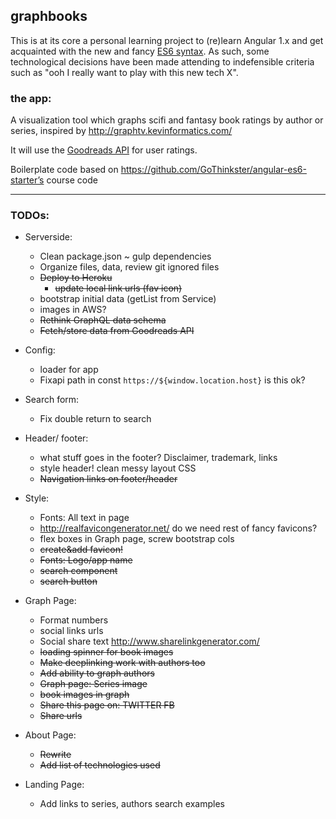 ## graphbooks

This is at its core a personal learning project to (re)learn Angular 1.x and
get acquainted with the new and fancy [ES6 syntax](https://github.com/lukehoban/es6features).
As such, some technological decisions have been made attending to indefensible criteria such as
"ooh I really want to play with this new tech X".

### the app:

A visualization tool which graphs scifi and fantasy book ratings by author or series, inspired by http://graphtv.kevinformatics.com/

It will use the [Goodreads API](https://www.goodreads.com/api/documentation) for user ratings.

Boilerplate code based on https://github.com/GoThinkster/angular-es6-starter’s course code

---

### TODOs:

- Serverside:
  - Clean package.json ~ gulp dependencies
  - Organize files, data, review git ignored files
  - ~~Deploy to Heroku~~
    - ~~update local link urls (fav icon)~~
  - bootstrap initial data (getList from Service)
  - images in AWS?
  - ~~Rethink GraphQL data schema~~
  - ~~Fetch/store data from Goodreads API~~

- Config:
  - loader for app
  - Fixapi path in const `https://${window.location.host}` is this ok?

- Search form:
  - Fix double return to search

- Header/ footer:
  - what stuff goes in the footer? Disclaimer, trademark, links
  - style header! clean messy layout CSS
  - ~~Navigation links on footer/header~~

- Style:
  - Fonts: All text in page
  - http://realfavicongenerator.net/ do we need rest of fancy favicons?
  - flex boxes in Graph page, screw bootstrap cols
  - ~~create&add favicon!~~
  - ~~Fonts: Logo/app name~~
  - ~~search component~~
  - ~~search button~~

- Graph Page:
  - Format numbers
  - social links urls
  - Social share text http://www.sharelinkgenerator.com/
  - ~~loading spinner for book images~~
  - ~~Make deeplinking work with authors too~~
  - ~~Add ability to graph authors~~
  - ~~Graph page: Series image~~
  - ~~book images in graph~~
  - ~~Share this page on: TWITTER FB~~
  - ~~Share urls~~

- About Page:
  - ~~Rewrite~~
  - ~~Add list of technologies used~~

- Landing Page:
  - Add links to series, authors search examples
